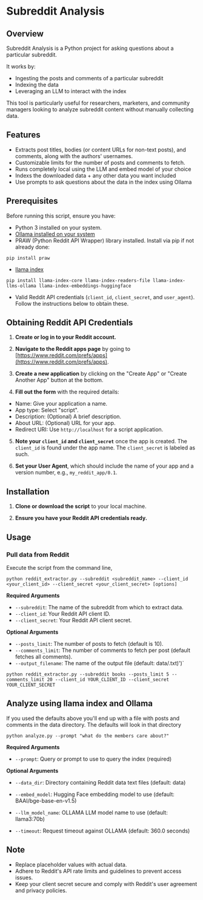 # Subreddit Analysis

## Overview

Subreddit Analysis is a Python project for asking questions about a particular subreddit.

It works by:
- Ingesting the posts and comments of a particular subreddit
- Indexing the data
- Leveraging an LLM to interact with the index

This tool is particularly useful for researchers, marketers, and community managers looking to analyze subreddit content without manually collecting data.

## Features

- Extracts post titles, bodies (or content URLs for non-text posts), and comments, along with the authors' usernames.
- Customizable limits for the number of posts and comments to fetch.
- Runs completely local using the LLM and embed model of your choice
- Indexs the downloaded data + any other data you want included
- Use prompts to ask questions about the data in the index using Ollama

## Prerequisites

Before running this script, ensure you have:

- Python 3 installed on your system.
- [Ollama installed on your system](https://ollama.com/downloads)
- PRAW (Python Reddit API Wrapper) library installed. Install via pip if not already done:
```
pip install praw
```
- [llama index](https://github.com/run-llama/llama_index/tree/main)
```
pip install llama-index-core llama-index-readers-file llama-index-llms-ollama llama-index-embeddings-huggingface
```
- Valid Reddit API credentials (`client_id`, `client_secret`, and `user_agent`). Follow the instructions below to obtain these.

## Obtaining Reddit API Credentials

1. **Create or log in to your Reddit account.**

2. **Navigate to the Reddit apps page** by going to [https://www.reddit.com/prefs/apps](https://www.reddit.com/prefs/apps).

3. **Create a new application** by clicking on the "Create App" or "Create Another App" button at the bottom.

4. **Fill out the form** with the required details:
 - Name: Give your application a name.
 - App type: Select "script".
 - Description: (Optional) A brief description.
 - About URL: (Optional) URL for your app.
 - Redirect URI: Use `http://localhost` for a script application.

5. **Note your `client_id` and `client_secret`** once the app is created. The `client_id` is found under the app name. The `client_secret` is labeled as such.

6. **Set your User Agent**, which should include the name of your app and a version number, e.g., `my_reddit_app/0.1`.

## Installation

1. **Clone or download the script** to your local machine.

2. **Ensure you have your Reddit API credentials ready.**

## Usage

### Pull data from Reddit
Execute the script from the command line,

```
python reddit_extractor.py --subreddit <subreddit_name> --client_id <your_client_id> --client_secret <your_client_secret> [options]
```
**Required Arguments**

- `--subreddit`: The name of the subreddit from which to extract data.
- `--client_id`: Your Reddit API client ID.
- `--client_secret`: Your Reddit API client secret.

**Optional Arguments**

- `--posts_limit`: The number of posts to fetch (default is 10).
- `--comments_limit`: The number of comments to fetch per post (default fetches all comments).
- `--output_filename`: The name of the output file (default: data/<subreddit>.txt)')`

```
python reddit_extractor.py --subreddit books --posts_limit 5 --comments_limit 20 --client_id YOUR_CLIENT_ID --client_secret YOUR_CLIENT_SECRET
```

## Analyze using llama index and Ollama

If you used the defaults above you'll end up with a file with posts and comments in the data directory. The defaults will look in that directory
```
python analyze.py --prompt "what do the members care about?"
```

**Required Arguments**

- `--prompt`: Query or prompt to use to query the index (required)

**Optional Arguments**

- `--data_dir`: Directory containing Reddit data text files (default: data)

- `--embed_model`: Hugging Face embedding model to use (default: BAAI/bge-base-en-v1.5)

- `--llm_model_name`: OLLAMA LLM model name to use (default: llama3:70b)

- `--timeout`: Request timeout against OLLAMA (default: 360.0 seconds)

## Note

- Replace placeholder values with actual data.
- Adhere to Reddit's API rate limits and guidelines to prevent access issues.
- Keep your client secret secure and comply with Reddit's user agreement and privacy policies.
